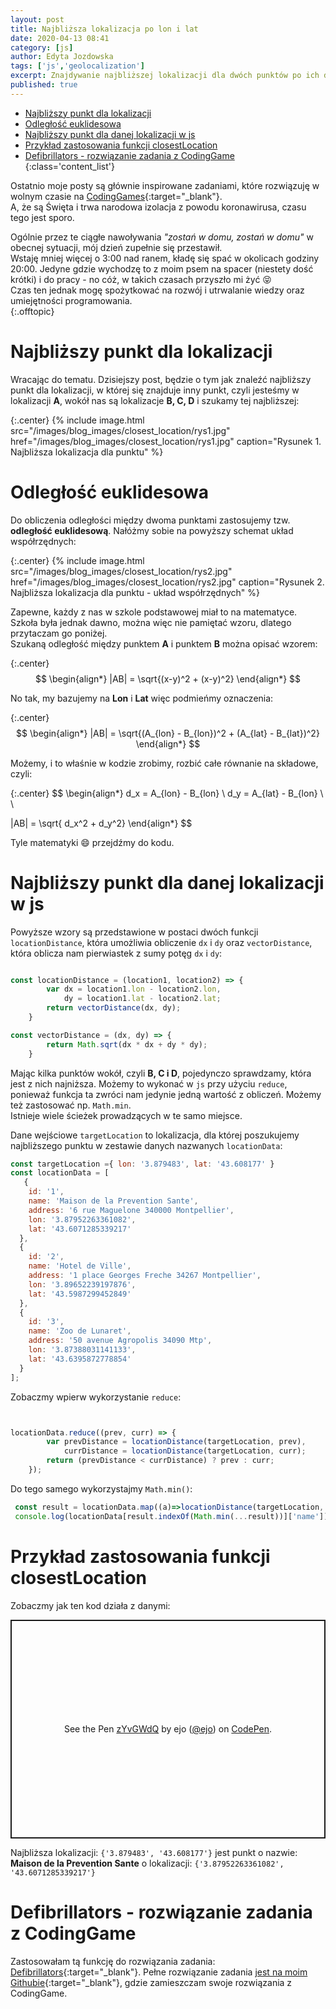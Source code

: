```yaml
---
layout: post
title: Najbliższa lokalizacja po lon i lat
date: 2020-04-13 08:41
category: [js]
author: Edyta Jozdowska
tags: ['js','geolocalization']
excerpt: Znajdywanie najbliższej lokalizacji dla dwóch punktów po ich danych geograficznych.
published: true
---
```

<script type="text/javascript" async
  src="https://cdn.mathjax.org/mathjax/latest/MathJax.js?config=TeX-MML-AM_CHTML">
</script>

- [Najbliższy punkt dla lokalizacji](#najbli%c5%bcszy-punkt-dla-lokalizacji)
- [Odległość euklidesowa](#odleg%c5%82o%c5%9b%c4%87-euklidesowa)
- [Najbliższy punkt dla danej lokalizacji w js](#najbli%c5%bcszy-punkt-dla-danej-lokalizacji-w-js)
- [Przykład zastosowania funkcji closestLocation](#przyk%c5%82ad-zastosowania-funkcji-closestlocation)
- [Defibrillators - rozwiązanie zadania z CodingGame](#defibrillators---rozwi%c4%85zanie-zadania-z-codinggame)
{:class='content_list'}


Ostatnio moje posty są głównie inspirowane zadaniami, które rozwiązuję w wolnym czasie na [CodingGames](https://www.codingame.com/){:target="_blank"}.  
A, że są Święta i&nbsp;trwa narodowa izolacja z powodu koronawirusa, czasu tego jest sporo.  


Ogólnie przez te ciągłe nawoływania _"zostań w domu, zostań w domu"_ w obecnej sytuacji, mój dzień zupełnie się przestawił.  
Wstaję mniej więcej o 3:00 nad ranem, kładę się spać w okolicach godziny 20:00. Jedyne gdzie wychodzę to z moim psem na spacer (niestety dość krótki) i do pracy - no cóż, w takich czasach przyszło mi żyć :stuck_out_tongue_closed_eyes:   
Czas ten jednak mogę spożytkować na rozwój i utrwalanie wiedzy oraz umiejętności programowania.   
{:.offtopic}

# Najbliższy punkt dla lokalizacji

Wracając do tematu. Dzisiejszy post, będzie o tym jak znaleźć najbliższy punkt dla lokalizacji, w której się znajduje inny punkt, czyli jesteśmy w lokalizacji **A**, wokół nas są lokalizacje **B, C, D** i szukamy tej najbliższej:  

{:.center}
{%
    include image.html 
    src="/images/blog_images/closest_location/rys1.jpg" 
    href="/images/blog_images/closest_location/rys1.jpg"
    caption="Rysunek 1. Najbliższa lokalizacja dla punktu"
%}
# Odległość euklidesowa
Do obliczenia odległości między dwoma punktami zastosujemy tzw. **odległość euklidesową**. Nałóżmy sobie na powyższy schemat układ współrzędnych: 

{:.center}
{%
    include image.html 
    src="/images/blog_images/closest_location/rys2.jpg" 
    href="/images/blog_images/closest_location/rys2.jpg"
    caption="Rysunek 2. Najbliższa lokalizacja dla punktu - układ współrzędnych"
%}

Zapewne, każdy z nas w szkole podstawowej miał to na matematyce. Szkoła była jednak dawno, można więc nie pamiętać wzoru, dlatego przytaczam go poniżej.  
Szukaną odległość między punktem **A** i punktem **B** można opisać wzorem:  

{:.center} 
$$ 
\begin{align*}
 |AB| = \sqrt{(x-y)^2 + (x-y)^2}
\end{align*}
$$

No tak, my bazujemy na **Lon** i **Lat** więc podmieńmy oznaczenia:  

{:.center} 
$$ 
\begin{align*}
 |AB| = \sqrt{(A_{lon} - B_{lon})^2 + (A_{lat} - B_{lat})^2}
\end{align*}
$$

Możemy, i to właśnie w kodzie zrobimy, rozbić całe równanie na składowe, czyli:

{:.center} 
$$
\begin{align*}
d_x = A_{lon} - B_{lon} \\
d_y = A_{lat} - B_{lon} \\ \\

 |AB| = \sqrt{ d_x^2 + d_y^2}
\end{align*}
$$

Tyle matematyki :smile: przejdźmy do kodu.  
# Najbliższy punkt dla danej lokalizacji w js
Powyższe wzory są przedstawione w postaci dwóch funkcji ``locationDistance``, która umożliwia obliczenie ``dx`` i ``dy`` oraz ``vectorDistance``, która oblicza nam pierwiastek z sumy potęg ``dx`` i ``dy``:
```js

const locationDistance = (location1, location2) => {
        var dx = location1.lon - location2.lon,
            dy = location1.lat - location2.lat;
        return vectorDistance(dx, dy);
    }

const vectorDistance = (dx, dy) => {
        return Math.sqrt(dx * dx + dy * dy);
    }
```


Mając kilka punktów wokół, czyli **B, C i D**, pojedynczo sprawdzamy, która jest z nich najniższa. Możemy to wykonać w ``js`` przy użyciu ``reduce``, ponieważ funkcja ta zwróci nam jedynie jedną wartość z obliczeń. Możemy też zastosować np. ``Math.min``.  
Istnieje wiele ścieżek prowadzących w te samo miejsce.   

Dane wejściowe ``targetLocation`` to lokalizacja, dla której poszukujemy najbliższego punktu w zestawie danych nazwanych ``locationData``:
```js
const targetLocation ={ lon: '3.879483', lat: '43.608177' } 
const locationData = [
   {
    id: '1',
    name: 'Maison de la Prevention Sante',
    address: '6 rue Maguelone 340000 Montpellier',
    lon: '3.87952263361082',
    lat: '43.6071285339217'
  },
  {
    id: '2',
    name: 'Hotel de Ville',
    address: '1 place Georges Freche 34267 Montpellier',
    lon: '3.89652239197876',
    lat: '43.5987299452849'
  },
  {
    id: '3',
    name: 'Zoo de Lunaret',
    address: '50 avenue Agropolis 34090 Mtp',
    lon: '3.87388031141133',
    lat: '43.6395872778854'
  }
];
```
Zobaczmy wpierw wykorzystanie ``reduce``:
```js


locationData.reduce((prev, curr) => {
        var prevDistance = locationDistance(targetLocation, prev),
            currDistance = locationDistance(targetLocation, curr);
        return (prevDistance < currDistance) ? prev : curr;
    });
```

Do tego samego wykorzystajmy ``Math.min()``:
```js
 const result = locationData.map((a)=>locationDistance(targetLocation, a));
 console.log(locationData[result.indexOf(Math.min(...result))]['name']);
 ```
# Przykład zastosowania funkcji closestLocation
Zobaczmy jak ten kod działa z danymi:
 <p class="codepen" data-height="350" data-theme-id="dark" data-default-tab="js,result" data-user="ejo" data-slug-hash="zYvGWdQ" style="height: 350px; box-sizing: border-box; display: flex; align-items: center; justify-content: center; border: 2px solid; margin: 1em 0; padding: 1em;" data-pen-title="zYvGWdQ">
  <span>See the Pen <a href="https://codepen.io/ejo/pen/zYvGWdQ">
  zYvGWdQ</a> by ejo (<a href="https://codepen.io/ejo">@ejo</a>)
  on <a href="https://codepen.io">CodePen</a>.</span>
</p>
<script async src="https://static.codepen.io/assets/embed/ei.js"></script>

Najbliższa lokalizacji: ``{'3.879483', '43.608177'}`` jest punkt o nazwie: **Maison de la Prevention Sante** o lokalizacji:  ``{'3.87952263361082', '43.6071285339217'}``

# Defibrillators - rozwiązanie zadania z CodingGame
Zastosowałam tą funkcję do rozwiązania zadania: [Defibrillators](https://www.codingame.com/ide/puzzle/defibrillators){:target="_blank"}. Pełne rozwiązanie zadania [jest na moim Githubie](https://github.com/capo1/codinggames){:target="_blank"}, gdzie zamieszczam swoje rozwiązania z CodingGame.